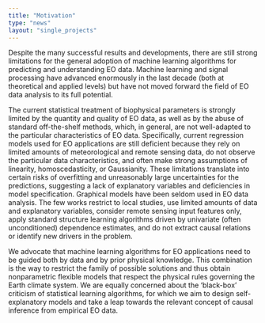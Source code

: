 ```yaml
---
title: "Motivation"
type: "news"
layout: "single_projects"
---
```


Despite the many successful results and developments, there are still strong limitations for the general adoption of machine learning algorithms for predicting and understanding EO data. Machine learning and signal processing have advanced enormously in the last decade (both at theoretical and applied levels) but have not moved forward the field of EO data analysis to its full potential.

The current statistical treatment of biophysical parameters is strongly limited by the quantity and quality of EO data, as well as by the abuse of standard off-the-shelf methods, which, in general, are not well-adapted to the particular characteristics of EO data. Specifically, current regression models used for EO applications are still deficient because they rely on limited amounts of meteorological and remote sensing data, do not observe the particular data characteristics, and often make strong assumptions of linearity, homoscedasticity, or Gaussianity. These limitations translate into certain risks of overfitting and unreasonably large uncertainties for the predictions, suggesting a lack of explanatory variables and deficiencies in model specification. Graphical models have been seldom used in EO data analysis. The few works restrict to local studies, use limited amounts of data and explanatory variables, consider remote sensing input features only, apply standard structure learning algorithms driven by univariate (often unconditioned) dependence estimates, and do not extract causal relations or identify new drivers in the problem.

We advocate that machine learning algorithms for EO applications need to be guided both by data and by prior physical knowledge. This combination is the way to restrict the family of possible solutions and thus obtain nonparametric flexible models that respect the physical rules governing the Earth climate system. We are equally concerned about the ‘black-box’ criticism of statistical learning algorithms, for which we aim to design self-explanatory models and take a leap towards the relevant concept of causal inference from empirical EO data.